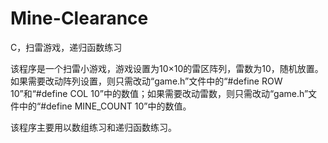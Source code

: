 # Mine-Clearance
C，扫雷游戏，递归函数练习

该程序是一个扫雷小游戏，游戏设置为10×10的雷区阵列，雷数为10，随机放置。如果需要改动阵列设置，则只需改动“game.h”文件中的“#define ROW 10”和“#define COL 10”中的数值；如果需要改动雷数，则只需改动“game.h”文件中的“#define MINE_COUNT 10”中的数值。

该程序主要用以数组练习和递归函数练习。
